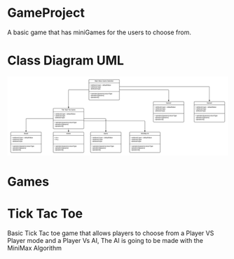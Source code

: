 # GameProject
A basic game that has miniGames for the users to choose from.

# Class Diagram UML

![Image Not Found](images/classDiagramUML.png)

# Games 
# Tick Tac Toe
Basic Tick Tac toe game that allows players to choose from a Player VS Player mode and a Player Vs AI, The AI is going to be made with the MiniMax Algorithm

